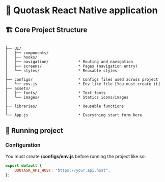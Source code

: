 # :memo: Quotask React Native application

## :building_construction: Core Project Structure

```text
.
├── UI/
│   ├── components/
│   ├── hooks/
│   ├── navigation/             * Routing and navigation
│   ├── screens/                * Pages (navigation entry)
│   └── styles/                 * Reusable styles
│
├── configs/                    * Configs files used across project
│   └── env.js                  * Env like file [You must create it]
├── assets/
│   ├── fonts/                  * Text fonts
│   └── images/                 * Statics icons/images
│
├── libraries/                  * Reusable functions
│
└── App.js                      * Everything start form here
```

## :rocket: Running project

### Configuration

You must create **/configs/env.js** before running the project like so:

```js
export default {
	QUOTASK_API_HOST: "https://your.api.host",
};
```
